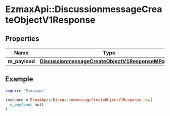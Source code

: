 # EzmaxApi::DiscussionmessageCreateObjectV1Response

## Properties

| Name | Type | Description | Notes |
| ---- | ---- | ----------- | ----- |
| **m_payload** | [**DiscussionmessageCreateObjectV1ResponseMPayload**](DiscussionmessageCreateObjectV1ResponseMPayload.md) |  |  |

## Example

```ruby
require 'Ezmaxapi'

instance = EzmaxApi::DiscussionmessageCreateObjectV1Response.new(
  m_payload: null
)
```

